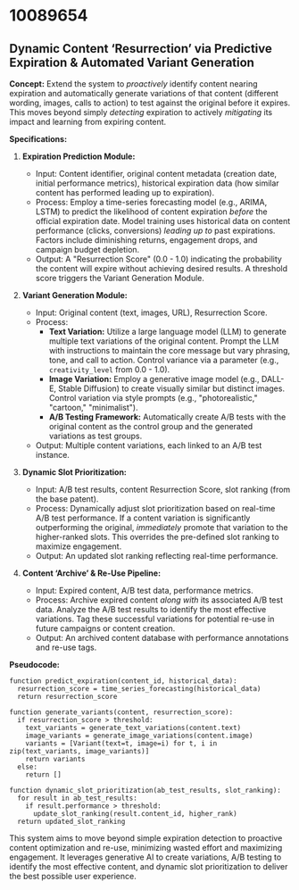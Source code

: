 # 10089654

## Dynamic Content ‘Resurrection’ via Predictive Expiration & Automated Variant Generation

**Concept:** Extend the system to *proactively* identify content nearing expiration and automatically generate variations of that content (different wording, images, calls to action) to test against the original before it expires. This moves beyond simply *detecting* expiration to actively *mitigating* its impact and learning from expiring content.

**Specifications:**

1.  **Expiration Prediction Module:**
    *   Input: Content identifier, original content metadata (creation date, initial performance metrics), historical expiration data (how similar content has performed leading up to expiration).
    *   Process: Employ a time-series forecasting model (e.g., ARIMA, LSTM) to predict the likelihood of content expiration *before* the official expiration date.  Model training uses historical data on content performance (clicks, conversions) *leading up to* past expirations.  Factors include diminishing returns, engagement drops, and campaign budget depletion.
    *   Output:  A "Resurrection Score" (0.0 - 1.0) indicating the probability the content will expire without achieving desired results.  A threshold score triggers the Variant Generation Module.

2.  **Variant Generation Module:**
    *   Input: Original content (text, images, URL), Resurrection Score.
    *   Process:
        *   **Text Variation:** Utilize a large language model (LLM) to generate multiple text variations of the original content.  Prompt the LLM with instructions to maintain the core message but vary phrasing, tone, and call to action.  Control variance via a parameter (e.g., `creativity_level` from 0.0 - 1.0).
        *   **Image Variation:** Employ a generative image model (e.g., DALL-E, Stable Diffusion) to create visually similar but distinct images.  Control variation via style prompts (e.g., "photorealistic," "cartoon," "minimalist").
        *   **A/B Testing Framework:** Automatically create A/B tests with the original content as the control group and the generated variations as test groups.
    *   Output: Multiple content variations, each linked to an A/B test instance.

3.  **Dynamic Slot Prioritization:**
    *   Input: A/B test results, content Resurrection Score, slot ranking (from the base patent).
    *   Process:  Dynamically adjust slot prioritization based on real-time A/B test performance.  If a content variation is significantly outperforming the original, *immediately* promote that variation to the higher-ranked slots.  This overrides the pre-defined slot ranking to maximize engagement.
    *   Output:  An updated slot ranking reflecting real-time performance.

4.  **Content ‘Archive’ & Re-Use Pipeline:**
    *   Input: Expired content, A/B test data, performance metrics.
    *   Process:  Archive expired content *along with* its associated A/B test data.  Analyze the A/B test results to identify the most effective variations.  Tag these successful variations for potential re-use in future campaigns or content creation.  
    *   Output:  An archived content database with performance annotations and re-use tags.

**Pseudocode:**

```
function predict_expiration(content_id, historical_data):
  resurrection_score = time_series_forecasting(historical_data)
  return resurrection_score

function generate_variants(content, resurrection_score):
  if resurrection_score > threshold:
    text_variants = generate_text_variations(content.text)
    image_variants = generate_image_variations(content.image)
    variants = [Variant(text=t, image=i) for t, i in zip(text_variants, image_variants)]
    return variants
  else:
    return []

function dynamic_slot_prioritization(ab_test_results, slot_ranking):
  for result in ab_test_results:
    if result.performance > threshold:
      update_slot_ranking(result.content_id, higher_rank)
  return updated_slot_ranking
```

This system aims to move beyond simple expiration detection to proactive content optimization and re-use, minimizing wasted effort and maximizing engagement. It leverages generative AI to create variations, A/B testing to identify the most effective content, and dynamic slot prioritization to deliver the best possible user experience.